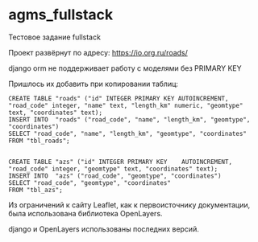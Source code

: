 # agms_fullstack
Тестовое задание fullstack

Проект развёрнут по адресу: https://io.org.ru/roads/

django orm не поддерживает работу с моделями без PRIMARY KEY

Пришлось их добавить при копировании таблиц:

	CREATE TABLE "roads" ("id" INTEGER PRIMARY KEY AUTOINCREMENT, "road_code" integer, "name" text, "length_km" numeric, "geomtype" text, "coordinates" text);
	INSERT INTO  "roads" ("road_code", "name", "length_km", "geomtype", "coordinates")
	SELECT "road_code", "name", "length_km", "geomtype", "coordinates"
	FROM "tbl_roads";


	CREATE TABLE "azs" ("id" INTEGER PRIMARY KEY 	AUTOINCREMENT, "road_code" integer, "geomtype" text, "coordinates" text);
	INSERT INTO  "azs" ("road_code", "geomtype", "coordinates")
	SELECT "road_code", "geomtype", "coordinates"
	FROM "tbl_azs";

Из ограничений к сайту Leaflet, как к первоисточнику документации, была использована библиотека OpenLayers.

django и OpenLayers использованы последних версий.
